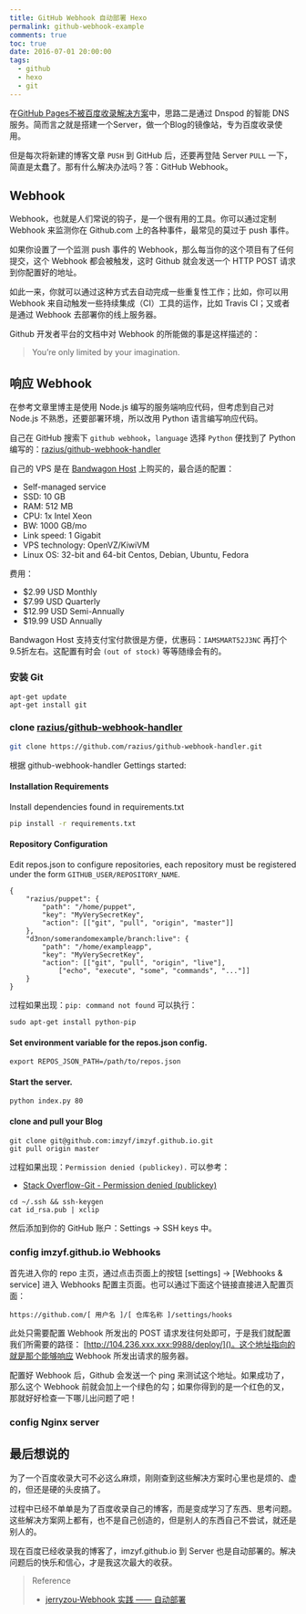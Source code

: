 ```yaml
---
title: GitHub Webhook 自动部署 Hexo
permalink: github-webhook-example
comments: true
toc: true
date: 2016-07-01 20:00:00
tags:
  - github
  - hexo
  - git
---
```


在[GitHub Pages不被百度收录解决方案](/2016/06/30/github-pages-forbidden-baiduspide-solution/)中，思路二是通过 Dnspod 的智能 DNS 服务。简而言之就是搭建一个Server，做一个Blog的镜像站，专为百度收录使用。

但是每次将新建的博客文章 `PUSH` 到 GitHub 后，还要再登陆 Server `PULL` 一下，简直是太蠢了。那有什么解决办法吗？答：GitHub Webhook。
<!-- more -->
## Webhook
Webhook，也就是人们常说的钩子，是一个很有用的工具。你可以通过定制 Webhook 来监测你在 Github.com 上的各种事件，最常见的莫过于 push 事件。

如果你设置了一个监测 push 事件的 Webhook，那么每当你的这个项目有了任何提交，这个 Webhook 都会被触发，这时 Github 就会发送一个 HTTP POST 请求到你配置好的地址。

如此一来，你就可以通过这种方式去自动完成一些重复性工作；比如，你可以用 Webhook 来自动触发一些持续集成（CI）工具的运作，比如 Travis CI；又或者是通过 Webhook 去部署你的线上服务器。

Github 开发者平台的文档中对 Webhook 的所能做的事是这样描述的：
> You’re only limited by your imagination.

## 响应 Webhook
在参考文章里博主是使用 Node.js 编写的服务端响应代码，但考虑到自己对 Node.js 不熟悉，还要部署环境，所以改用 Python 语言编写响应代码。

自己在 GitHub 搜索下 `github webhook`，`language` 选择 `Python` 便找到了 Python 编写的：[razius/github-webhook-handler](https://github.com/razius/github-webhook-handler)

自己的 VPS 是在 [Bandwagon Host](https://bandwagonhost.com/aff.php?aff=5403) 上购买的，最合适的配置：
- Self-managed service
- SSD: 10 GB
- RAM: 512 MB
- CPU: 1x Intel Xeon
- BW: 1000 GB/mo
- Link speed: 1 Gigabit
- VPS technology: OpenVZ/KiwiVM
- Linux OS: 32-bit and 64-bit Centos, Debian, Ubuntu, Fedora

费用：
- $2.99 USD Monthly
- $7.99 USD Quarterly
- $12.99 USD Semi-Annually
- $19.99 USD Annually

Bandwagon Host 支持支付宝付款很是方便，优惠码：`IAMSMART52J3NC` 再打个9.5折左右。这配置有时会 `(out of stock)` 等等随缘会有的。

### 安装 Git
```
apt-get update
apt-get install git
```
### clone [razius/github-webhook-handler](https://github.com/razius/github-webhook-handler)
``` bash
git clone https://github.com/razius/github-webhook-handler.git
```
根据 github-webhook-handler Gettings started:
#### Installation Requirements
Install dependencies found in requirements.txt
``` bash
pip install -r requirements.txt
```
#### Repository Configuration
Edit repos.json to configure repositories, each repository must be registered under the form `GITHUB_USER/REPOSITORY_NAME`.
```
{
    "razius/puppet": {
        "path": "/home/puppet",
        "key": "MyVerySecretKey",
        "action": [["git", "pull", "origin", "master"]]
    },
    "d3non/somerandomexample/branch:live": {
        "path": "/home/exampleapp",
        "key": "MyVerySecretKey",
        "action": [["git", "pull", "origin", "live"],
            ["echo", "execute", "some", "commands", "..."]]
    }
}
```

过程如果出现：`pip: command not found` 可以执行：
```
sudo apt-get install python-pip
```
#### Set environment variable for the repos.json config.
```
export REPOS_JSON_PATH=/path/to/repos.json
```
#### Start the server.
```
python index.py 80
```
#### clone and pull your Blog
```
git clone git@github.com:imzyf/imzyf.github.io.git
git pull origin master
```
过程如果出现：`Permission denied (publickey).` 可以参考：
- [Stack Overflow-Git - Permission denied (publickey)](http://stackoverflow.com/questions/2643502/git-permission-denied-publickey)

```
cd ~/.ssh && ssh-keygen
cat id_rsa.pub | xclip
```
然后添加到你的 GitHub 账户：Settings -> SSH keys 中。

### config imzyf.github.io Webhooks
首先进入你的 repo 主页，通过点击页面上的按钮 [settings] -> [Webhooks & service] 进入 Webhooks 配置主页面。也可以通过下面这个链接直接进入配置页面：
```
https://github.com/[ 用户名 ]/[ 仓库名称 ]/settings/hooks
```

此处只需要配置 Webhook 所发出的 POST 请求发往何处即可，于是我们就配置我们所需要的路径：
[http://104.236.xxx.xxx:9988/deploy/]()。这个地址指向的就是那个能够响应 Webhook 所发出请求的服务器。

配置好 Webhook 后，Github 会发送一个 ping 来测试这个地址。如果成功了，那么这个 Webhook 前就会加上一个绿色的勾；如果你得到的是一个红色的叉，那就好好检查一下哪儿出问题了吧！

### config Nginx server
## 最后想说的
为了一个百度收录大可不必这么麻烦，刚刚查到这些解决方案时心里也是烦的、虚的，但还是硬的头皮搞了。

过程中已经不单单是为了百度收录自己的博客，而是变成学习了东西、思考问题。这些解决方案网上都有，也不是自己创造的，但是别人的东西自己不尝试，就还是别人的。

现在百度已经收录我的博客了，imzyf.github.io 到 Server 也是自动部署的。解决问题后的快乐和信心，才是我这次最大的收获。

> Reference
> - [jerryzou-Webhook 实践 —— 自动部署](http://jerryzou.com/posts/webhook-practice/)
